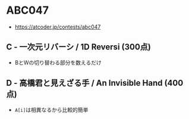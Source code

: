 # ABC047
* https://atcoder.jp/contests/abc047


## C - 一次元リバーシ / 1D Reversi (300点)
* BとWの切り替わる部分を数えるだけ


## D - 高橋君と見えざる手 / An Invisible Hand (400点)
* `A[i]`は相異なるから比較的簡単
